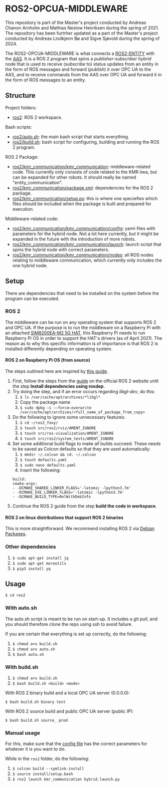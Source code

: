 # ROS2-OPCUA-MIDDLEWARE
This repository is part of the Master's project conducted by Andreas Chanon Arnholm and Mathias Neslow Henriksen during the spring of 2021.
The repository has been furtrher updated as a part of the Master's project conducted by Andreas Lindkjenn Bø and Sigve Sjøvold during the spring of 2024.

The ROS2-OPCUA-MIDDLEWARE is what connects a [ROS2-ENTITY](https://github.com/TPK4960-RoboticsAndAutomation-Master/ROS2-ENTITY) with the [AAS](https://github.com/TPK4960-RoboticsAndAutomation-Master/AAS). It is a ROS 2 program that spins a *publisher-subscriber hybrid* node that is used to receive (*subscribe* to) status updates from an entity in the form of ROS messages and forward (*publish*) it over OPC UA to the AAS, and to receive commands from the AAS over OPC UA and forward it in the form of ROS messages to an entity.   

## Structure
Project folders:
* [ros2](ros2): ROS 2 workspace. 

Bash scripts:
* [ros2/auto.sh](ros2/auto.sh): the main bash script that starts everything.
* [ros2/build.sh](ros2/build.sh): bash script for configuring, building and running the ROS 2 program.

ROS 2 Package:
* [ros2/kmr_communication/kmr_communication](ros2/kmr_communication/kmr_communication): middleware-related code. This currently only consists of code related to the KMR iiwa, but can be expanded for other robots. It should really be named "entity_communication".
* [ros2/kmr_communication/package.xml](ros2/kmr_communication/package.xml): dependencies for the ROS 2 package.
* [ros2/kmr_communication/setup.py](ros2/kmr_communication/setup.py): this is where one speciefies which files should be included when the package is built and prepared for execution. 

Middleware-related code:
* [ros2/kmr_communication/kmr_communication/config](ros2/kmr_communication/kmr_communication/config): yaml-files with parameters for the hybrid node. Not a lot here currently, but it might be expanded in the future with the introduction of more robots.
* [ros2/kmr_communication/kmr_communication/launch](ros2/kmr_communication/kmr_communication/launch): launch script that spins the hybrid node with correct parameters.
* [ros2/kmr_communication/kmr_communication/nodes](ros2/kmr_communication/kmr_communication/nodes): all ROS nodes relating to middleware communication, which currently only includes the one hybrid node.


## Setup
There are dependencies that need to be installed on the system before the program can be executed. 

### ROS 2
The middleware can be run on any operating system that supports ROS 2 and OPC UA. If the purpose is to run the middleware on a Raspberry Pi with an attached [SIM8200EA-M2 5G HAT](https://www.waveshare.com/wiki/SIM8200EA-M2_5G_HAT), this Raspberry Pi needs to run Raspberry Pi OS in order to support the HAT's drivers (as of April 2021). The reason as to why this specific information is of importance is that ROS 2 is installed differently depending on operating system.

#### ROS 2 on Raspberry Pi OS (from source)
The steps outlined here are inspired by [this guide](https://medium.com/swlh/raspberry-pi-ros-2-camera-eef8f8b94304).

1. First, follow the steps from the [guide](https://docs.ros.org/en/foxy/Installation/Ubuntu-Development-Setup.html) on the official ROS 2 website until the step **Install dependencies using rosdep**.
2. Try doing the step, and if an error occurs regarding *libgl-dev*, do this:
    1. `$ ls /var/cache/apt/archives/*libgl*` 
    2. Copy the package name 
    3. `$ sudo dpkg –i ––force–overwrite /var/cache/apt/archives/<full_name_of_package_from_copy>`
3. Do the following to ignore some unnecessary features:
    1. `$ cd ~/ros2_foxy/`
    2. `$ touch src/ros2/rviz/AMENT_IGNORE` 
    3. `$ touch src/ros-visualization/AMENT_IGNORE`
    4. `$ touch src/ros2/system_tests/AMENT_IGNORE`
4. Set some additional build flags to make all builds succeed. These needs to be saved as Colcon defaults so that they are used automatically:
    1. `$ mkdir ~/.colcon && cd. ~/.colcon`
    2. `$ touch defaults.yaml`
    3. `$ sudo nano defaults.yaml`
    4. Insert the following:
      ```
      build: 
      cmake-args: 
      - -DCMAKE_SHARED_LINKER_FLAGS='-latomic -lpython3.7m' 
      - -DCMAKE_EXE_LINKER_FLAGS='-latomic -lpython3.7m' 
      - -DCMAKE_BUILD_TYPE=RelWithDebInfo
      ```
5. Continue the ROS 2 guide from the step **build the code in workspace**.

#### ROS 2 on linux distributions that support ROS 2 binaries
This is more straightforward. We recommend installing ROS 2 via [Debian Packages](https://docs.ros.org/en/crystal/Installation/Linux-Install-Debians.html).

### Other dependencies
1. `$ sudo apt-get install jq`
2. `$ sudo apt-get moreutils`
3. `$ pip3 install yq`

## Usage
`$ cd ros2`

### With auto.sh
The auto.sh script is meant to be run on start-up. It includes a *git pull*, and you should therefore clone the repo using ssh to avoid failure.

If you are certain that everything is set up correctly, do the following: 
1. `$ chmod a+x build.sh`
2. `$ chmod a+x auto.sh`
3. `$ bash auto.sh`

### With build.sh
1. `$ chmod a+x build.sh`
2. `$ bash build.sh <build> <mode>`

With ROS 2 binary build and a local OPC UA server (0.0.0.0):

`$ bash build.sh binary test`

With ROS 2 source build and public OPC UA server (public IP):

`$ bash build.sh source_ prod`

### Manual usage
For this, make sure that the [config file](ros2/kmr_communication/kmr_communication/config/bringup.yaml) has the correct parameters for whatever it is you want to do.

While in the `ros2` folder, do the following:
1. `$ colcon build --symlink-install`
2. `$ source install/setup.bash`
3. `$ ros2 launch kmr_communication hybrid.launch.py`
